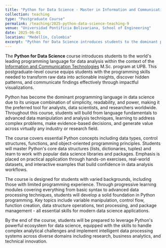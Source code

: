 ```yaml
---
title: "Python for Data Science - Master in Information and Communication Technologies"
collection: teaching
type: "Postgraduate Course"
permalink: /teaching/2025-python-data-science-teaching-9
venue: "Universidad Pontificia Bolivariana, School of Engineering"
date: 2025-06-01
location: "Medellín, Colombia"
excerpt: "Python for Data Science introduces students to the dominant programming language in data science, combining simplicity, readability, and power for data analysis. The course is part of the Information and Communication Technologies M.Sc. program at UPB. [Read more](https://antonioescamilla.github.io/teaching/2025-python-data-science-teaching-9)"
---
```


The **Python for Data Science** course introduces students to the world's leading programming language for data analysis within the context of the [Information and Communication Technologies](https://www.upb.edu.co/es/postgrados/maestria-tecnologias-informacion-comunicacion-medellin) M.Sc. program at UPB. This postgraduate-level course equips students with the programming skills needed to transform raw data into actionable insights, discover hidden patterns, and communicate findings effectively through impactful visualizations.

Python has become the dominant programming language in data science due to its unique combination of simplicity, readability, and power, making it the preferred tool for analysts, data scientists, and researchers worldwide. Throughout this course, students will build from language fundamentals to advanced data manipulation and analysis techniques, learning to address complex problems, make evidence-based decisions, and generate value across virtually any industry or research field.

The course covers essential Python concepts including data types, control structures, functions, and object-oriented programming principles. Students will master Python's core data structures (lists, dictionaries, tuples) and learn to work with popular data science libraries and packages. Emphasis is placed on practical application through hands-on exercises, real-world datasets, and interactive examples that build confidence in data analysis workflows.

The course is designed for students with varied backgrounds, including those with limited programming experience. Through progressive learning modules covering everything from basic syntax to advanced data processing techniques, students will develop a solid foundation in Python programming. Key topics include variable manipulation, control flow, function creation, data structure operations, text processing, and package management - all essential skills for modern data science applications.

By the end of the course, students will be prepared to leverage Python's powerful ecosystem for data science, equipped with the skills to handle complex analytical challenges and implement intelligent data processing systems across diverse domains including research, business analytics, and technical innovation.
